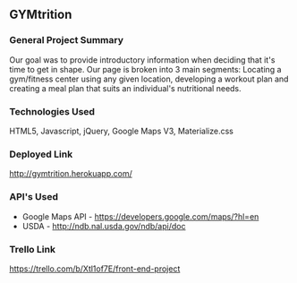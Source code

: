 ## GYMtrition

### General Project Summary

Our goal was to provide introductory information when deciding that it's time to get in shape.  Our page is broken into 3 main segments: Locating a gym/fitness center using any given location, developing a workout plan and creating a meal plan that suits an individual's nutritional needs.


### Technologies Used
HTML5, Javascript, jQuery, Google Maps V3, Materialize.css

### Deployed Link
http://gymtrition.herokuapp.com/

### API's Used
* Google Maps API - https://developers.google.com/maps/?hl=en
* USDA - http://ndb.nal.usda.gov/ndb/api/doc

### Trello Link
https://trello.com/b/Xtl1of7E/front-end-project